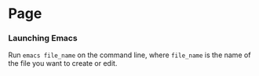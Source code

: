 # Page

### Launching Emacs

Run `emacs file_name` on the command line, where `file_name` is the name of the file you want to create or edit.&#x20;


